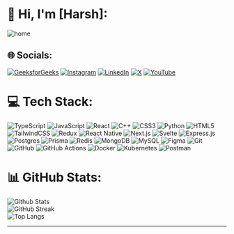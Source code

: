 # 💫 Hi, I'm [Harsh]:
![home](https://camo.githubusercontent.com/b3072e92d82f21ef16b32b094f692c330a3d7c4d4153afd71487617986c33c70/68747470733a2f2f7265732e636c6f7564696e6172792e636f6d2f647a357576367770342f696d6167652f75706c6f61642f665f6175746f2c715f6175746f2f76312f506572736f6e616c2f627331696e686e346c786b777677627039756d68)

## 🌐 Socials:
[![GeeksforGeeks](https://img.shields.io/badge/GeeksforGeeks-hxrsh__xz-%2300C853?style=for-the-badge&logo=geeksforgeeks&logoColor=white)](https://www.geeksforgeeks.org/user/hxrsh_xz/)
[![Instagram](https://img.shields.io/badge/Instagram-%23E4405F.svg?logo=Instagram&logoColor=white)](https://www.instagram.com/hxrsh_xz/)
[![LinkedIn](https://img.shields.io/badge/LinkedIn-%230077B5.svg?logo=linkedin&logoColor=white)](https://linkedin.com/in/your-username) 
[![X](https://img.shields.io/badge/X-black.svg?logo=X&logoColor=white)](https://x.com/Hxrsh_xz) 
[![YouTube](https://img.shields.io/badge/YouTube-%23FF0000.svg?logo=YouTube&logoColor=white)](https://youtube.com/@hxrsh_xz)

# 💻 Tech Stack:
![TypeScript](https://img.shields.io/badge/TypeScript-%23007ACC.svg?style=for-the-badge&logo=typescript&logoColor=white) 
![JavaScript](https://img.shields.io/badge/JavaScript-%23F7DF1E.svg?style=for-the-badge&logo=javascript&logoColor=black) 
![React](https://img.shields.io/badge/React-%2320232a.svg?style=for-the-badge&logo=react&logoColor=%2361DAFB) 
![C++](https://img.shields.io/badge/C++-%2300599C.svg?style=for-the-badge&logo=cplusplus&logoColor=white) 
![CSS3](https://img.shields.io/badge/CSS3-%231572B6.svg?style=for-the-badge&logo=css3&logoColor=white) 
![Python](https://img.shields.io/badge/Python-%233776AB.svg?style=for-the-badge&logo=python&logoColor=white) 
![HTML5](https://img.shields.io/badge/HTML5-%23E34F26.svg?style=for-the-badge&logo=html5&logoColor=white) 
![TailwindCSS](https://img.shields.io/badge/TailwindCSS-%2306B6D4.svg?style=for-the-badge&logo=tailwindcss&logoColor=white) 
![Redux](https://img.shields.io/badge/Redux-%23764ABC.svg?style=for-the-badge&logo=redux&logoColor=white) 
![React Native](https://img.shields.io/badge/React_Native-%2320232a.svg?style=for-the-badge&logo=react&logoColor=%2361DAFB) 
![Next.js](https://img.shields.io/badge/Next.js-%23000000.svg?style=for-the-badge&logo=next.js&logoColor=white) 
![Svelte](https://img.shields.io/badge/Svelte-%23FF3E00.svg?style=for-the-badge&logo=svelte&logoColor=white) 
![Express.js](https://img.shields.io/badge/Express.js-%23404d59.svg?style=for-the-badge&logo=express&logoColor=%2361DAFB) 
![Postgres](https://img.shields.io/badge/Postgres-%23316192.svg?style=for-the-badge&logo=postgresql&logoColor=white) 
![Prisma](https://img.shields.io/badge/Prisma-%232D3748.svg?style=for-the-badge&logo=prisma&logoColor=white) 
![Redis](https://img.shields.io/badge/Redis-%23DC382D.svg?style=for-the-badge&logo=redis&logoColor=white) 
![MongoDB](https://img.shields.io/badge/MongoDB-%2347A248.svg?style=for-the-badge&logo=mongodb&logoColor=white) 
![MySQL](https://img.shields.io/badge/MySQL-%2300f.svg?style=for-the-badge&logo=mysql&logoColor=white) 
![Figma](https://img.shields.io/badge/Figma-%23F24E1E.svg?style=for-the-badge&logo=figma&logoColor=white) 
![Git](https://img.shields.io/badge/Git-%23F05033.svg?style=for-the-badge&logo=git&logoColor=white) 
![GitHub](https://img.shields.io/badge/GitHub-%23181717.svg?style=for-the-badge&logo=github&logoColor=white) 
![GitHub Actions](https://img.shields.io/badge/GitHub_Actions-%232671E5.svg?style=for-the-badge&logo=githubactions&logoColor=white) 
![Docker](https://img.shields.io/badge/Docker-%232496ED.svg?style=for-the-badge&logo=docker&logoColor=white) 
![Kubernetes](https://img.shields.io/badge/Kubernetes-%23326CE5.svg?style=for-the-badge&logo=kubernetes&logoColor=white) 
![Postman](https://img.shields.io/badge/Postman-%23FF6C37.svg?style=for-the-badge&logo=postman&logoColor=white)


<!-- Add or remove tech stack badges as per your skills -->

# 📊 GitHub Stats:
![Github Stats](https://github-readme-stats.vercel.app/api?username=hxrshxz&theme=dark&hide_border=false&include_all_commits=true&count_private=true)<br/>
![GitHub Streak](https://github-readme-streak-stats.herokuapp.com/?user=hxrshxz&theme=dark&hide_border=false)<br/>
![Top Langs](https://github-readme-stats.vercel.app/api/top-langs/?username=hxrshxz&theme=dark&hide_border=false&include_all_commits=true&count_private=true&layout=compact)

---
